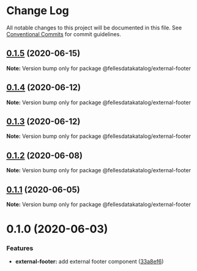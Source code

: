 # Change Log

All notable changes to this project will be documented in this file.
See [Conventional Commits](https://conventionalcommits.org) for commit guidelines.

## [0.1.5](https://github.com/fellesdatakatalog/fdk-kit/compare/@fellesdatakatalog/external-footer@0.1.4...@fellesdatakatalog/external-footer@0.1.5) (2020-06-15)

**Note:** Version bump only for package @fellesdatakatalog/external-footer





## [0.1.4](https://github.com/fellesdatakatalog/fdk-kit/compare/@fellesdatakatalog/external-footer@0.1.3...@fellesdatakatalog/external-footer@0.1.4) (2020-06-12)

**Note:** Version bump only for package @fellesdatakatalog/external-footer





## [0.1.3](https://github.com/fellesdatakatalog/fdk-kit/compare/@fellesdatakatalog/external-footer@0.1.2...@fellesdatakatalog/external-footer@0.1.3) (2020-06-12)

**Note:** Version bump only for package @fellesdatakatalog/external-footer





## [0.1.2](https://github.com/fellesdatakatalog/fdk-kit/compare/@fellesdatakatalog/external-footer@0.1.1...@fellesdatakatalog/external-footer@0.1.2) (2020-06-08)

**Note:** Version bump only for package @fellesdatakatalog/external-footer





## [0.1.1](https://github.com/fellesdatakatalog/fdk-kit/compare/@fellesdatakatalog/external-footer@0.1.0...@fellesdatakatalog/external-footer@0.1.1) (2020-06-05)

**Note:** Version bump only for package @fellesdatakatalog/external-footer





# 0.1.0 (2020-06-03)


### Features

* **external-footer:** add external footer component ([33a8ef6](https://github.com/fellesdatakatalog/fdk-kit/commit/33a8ef65ef8ca37bccfae4b0c14fa226b25cc8e9))
